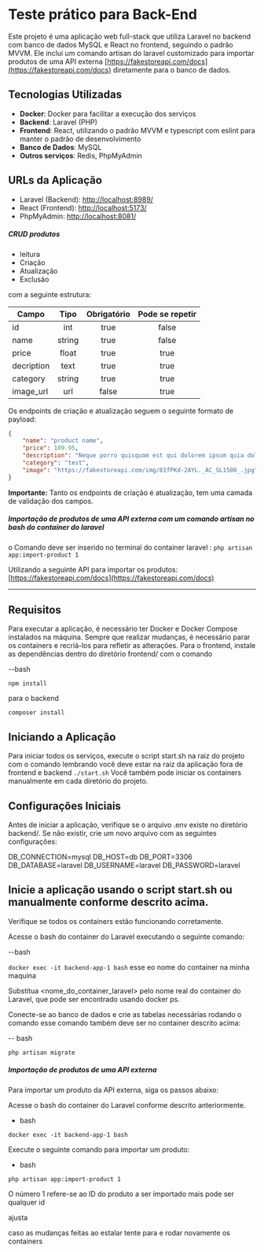 # Teste prático para Back-End 

Este projeto é uma aplicação web full-stack que utiliza Laravel no backend com banco de dados MySQL e React no frontend, seguindo o padrão MVVM.
Ele inclui um comando artisan do laravel customizado para importar produtos de uma API externa  [https://fakestoreapi.com/docs](https://fakestoreapi.com/docs)
diretamente para o banco de dados.


## Tecnologias Utilizadas

- **Docker**: Docker para facilitar a execução dos serviços
- **Backend**: Laravel (PHP)
- **Frontend**: React, utilizando o padrão MVVM e typescript com eslint para manter o padrão de desenvolvimento
- **Banco de Dados**: MySQL
- **Outros serviços**: Redis, PhpMyAdmin

## URLs da Aplicação

- Laravel (Backend): [http://localhost:8989/](http://localhost:8989/)
- React (Frontend): [http://localhost:5173/](http://localhost:5173/)
- PhpMyAdmin: [http://localhost:8081/](http://localhost:8081/)


##### CRUD produtos
- leitura
- Criação
- Atualização
- Exclusão

com a seguinte estrutura:

Campo       | Tipo      | Obrigatório   | Pode se repetir
----------- | :------:  | :------:      | :------:
id          | int       | true          | false
name        | string    | true          | false        
price       | float     | true          | true
decription  | text      | true          | true
category    | string    | true          | true
image_url   | url       | false         | true

Os endpoints de criação e atualização seguem o seguinte formato de payload:

```json
{
    "name": "product name",
    "price": 109.95,
    "description": "Neque porro quisquam est qui dolorem ipsum quia dolor sit amet, consectetur, adipisci velit...",
    "category": "test",
    "image": "https://fakestoreapi.com/img/81fPKd-2AYL._AC_SL1500_.jpg"
}
```

**Importante:** Tanto os endpoints de criação é atualização, tem uma camada de validação dos campos.


##### Importação de produtos de uma API externa com um comando artisan no bash do container do laravel

o Comando deve ser inserido no terminal do container laravel : `php artisan app:import-product 1`

Utilizando a seguinte API para importar os produtos: [https://fakestoreapi.com/docs](https://fakestoreapi.com/docs)

---

## Requisitos

Para executar a aplicação, é necessário ter Docker e Docker Compose instalados na máquina.
Sempre que realizar mudanças, é necessário parar os containers e recriá-los para refletir as alterações.
Para o frontend, instale as dependências dentro do diretório frontend/ com o comando 

--bash

`npm install`

para o backend 

`composer install`

## Iniciando a Aplicação

Para iniciar todos os serviços, execute o script start.sh na raiz do projeto com o comando lembrando você deve estar na raiz da aplicação fora de frontend e backend
`./start.sh`
Você também pode iniciar os containers manualmente em cada diretório do projeto.

## Configurações Iniciais

Antes de iniciar a aplicação, verifique se o arquivo .env existe no diretório backend/. Se não existir, crie um novo arquivo com as seguintes configurações:


DB_CONNECTION=mysql
DB_HOST=db
DB_PORT=3306
DB_DATABASE=laravel
DB_USERNAME=laravel
DB_PASSWORD=laravel  


##  Inicie a aplicação usando o script start.sh ou manualmente conforme descrito acima.

Verifique se todos os containers estão funcionando corretamente.

Acesse o bash do container do Laravel executando o seguinte comando:

--bash

`docker exec -it backend-app-1 bash`
esse eo nome do container na minha maquina

Substitua <nome_do_container_laravel> pelo nome real do container do Laravel, que pode ser encontrado usando docker ps.


Conecte-se ao banco de dados e crie as tabelas necessárias rodando o comando esse comando também deve ser no container descrito acima:

-- bash

`php artisan migrate`


##### Importação de produtos de uma API externa

Para importar um produto da API externa, siga os passos abaixo:

Acesse o bash do container do Laravel conforme descrito anteriormente.

- bash

`docker exec -it backend-app-1 bash`

Execute o seguinte comando para importar um produto:

- bash

`php artisan app:import-product 1`

O número 1 refere-se ao ID do produto a ser importado mais pode ser qualquer id

ajusta

caso as mudanças feitas ao estalar tente para e rodar novamente os containers 
